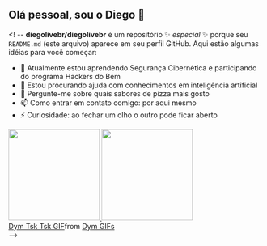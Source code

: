 ## Olá pessoal, sou o Diego 👋
<! --
**diegolivebr/diegolivebr** é um repositório ✨ _especial_ ✨ porque seu `README.md` (este arquivo) aparece em seu perfil GitHub.
Aqui estão algumas idéias para você começar:
- 🌱 Atualmente estou aprendendo Segurança Cibernética e participando do programa Hackers do Bem
- 🤔 Estou procurando ajuda com conhecimentos em inteligência artificial
- 💬 Pergunte-me sobre quais sabores de pizza mais gosto
- 📫 Como entrar em contato comigo: por aqui mesmo
- ⚡ Curiosidade: ao fechar um olho o outro pode ficar aberto
 <div>
<a href="https://github.com/diegolivebr">
<img loading="lazy" height="180em" src="https://github-readme-stats.vercel.app/api/top-langs/?username=diegolivebr&layout=compact&langs_count=7&theme=dracula"/>
<img loading="lazy" height="180em" src="https://github-readme-stats.vercel.app/api?username=diegolivebr&show_icons=true&theme=dracula&include_all_commits=true&count_private=true"/>
</div>
  <div class="tenor-gif-embed" data-postid="21647617" data-share-method="host" data-aspect-ratio="0.6875" data-width="100%"><a href="https://tenor.com/view/dym-tsk-tsk-tom-and-jerry-dissapointed-gif-21647617">Dym Tsk Tsk GIF</a>from <a href="https://tenor.com/search/dym-gifs">Dym GIFs</a></div> <script type="text/javascript" async src="https://tenor.com/embed.js"></script>
-->
